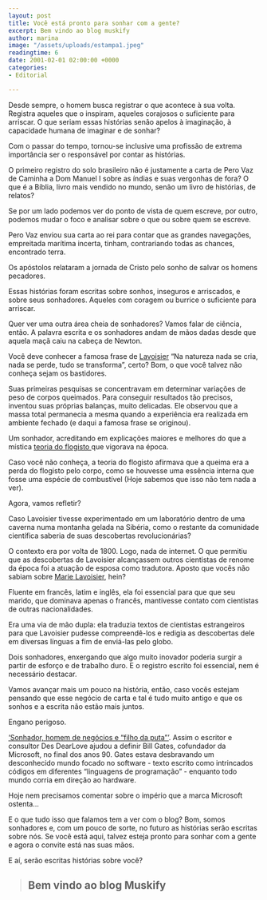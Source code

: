 ```yaml
---
layout: post
title: Você está pronto para sonhar com a gente?
excerpt: Bem vindo ao blog muskify
author: marina
image: "/assets/uploads/estampa1.jpeg"
readingtime: 6
date: 2001-02-01 02:00:00 +0000
categories:
- Editorial

---
```

Desde sempre, o homem busca registrar o que acontece à sua volta. Registra aqueles que o inspiram, aqueles corajosos o suficiente para arriscar. O que seriam essas histórias senão apelos à imaginação, à capacidade humana de imaginar e de sonhar?

Com o passar do tempo, tornou-se inclusive uma profissão de extrema importância ser o responsável por contar as histórias.

O primeiro registro do solo brasileiro não é justamente a carta de Pero Vaz de Caminha a Dom Manuel I sobre as índias e suas vergonhas de fora? O que é a Bíblia, livro mais vendido no mundo, senão um livro de histórias, de relatos?

Se por um lado podemos ver do ponto de vista de quem escreve, por outro, podemos mudar o foco e analisar sobre o que ou sobre quem se escreve.

Pero Vaz enviou sua carta ao rei para contar que as grandes navegações, empreitada marítima incerta, tinham, contrariando todas as chances, encontrado terra.

Os apóstolos relataram a jornada de Cristo pelo sonho de salvar os homens pecadores.

Essas histórias foram escritas sobre sonhos, inseguros e arriscados, e sobre seus sonhadores. Aqueles com coragem ou burrice o suficiente para arriscar.

Quer ver uma outra área cheia de sonhadores? Vamos falar de ciência, então. A palavra escrita e os sonhadores andam de mãos dadas desde que aquela maçã caiu na cabeça de Newton.

Você deve conhecer a famosa frase de [Lavoisier](https://www.ebiografia.com/antoine_lavoisier/#:\~:text=Antoine%20Lavoisier%20(1743%2D1794),Agricultura%2C%20Administra%C3%A7%C3%A3o%20P%C3%BAblica%20e%20Educa%C3%A7%C3%A3o. "Lavoisier") “Na natureza nada se cria, nada se perde, tudo se transforma”, certo? Bom, o que você talvez não conheça sejam os bastidores.

Suas primeiras pesquisas se concentravam em determinar variações de peso de corpos queimados. Para conseguir resultados tão precisos, inventou suas próprias balanças, muito delicadas. Ele observou que a massa total permanecia a mesma quando a experiência era realizada em ambiente fechado (e daqui a famosa frase se originou).

Um sonhador, acreditando em explicações maiores e melhores do que a mística [teoria do flogisto ](https://www.infoescola.com/quimica/teoria-do-flogisto/ "Teoria do Flogisto")que vigorava na época.

Caso você não conheça, a teoria do flogisto afirmava que a queima era a perda do flogisto pelo corpo, como se houvesse uma essência interna que fosse uma espécie de combustível (Hoje sabemos que isso não tem nada a ver).

Agora, vamos refletir?

Caso Lavoisier tivesse experimentado em um laboratório dentro de uma caverna numa montanha gelada na Sibéria, como o restante da comunidade científica saberia de suas descobertas revolucionárias?

O contexto era por volta de 1800. Logo, nada de internet. O que permitiu que as descobertas de Lavoisier alcançassem outros cientistas de renome da época foi a atuação de esposa como tradutora. Aposto que vocês não sabiam sobre [Marie Lavoisier](https://pt.wikipedia.org/wiki/Marie-Anne_Pierrette_Paulze#Papel_como_tradutora "Marie Lavoisier"), hein?

Fluente em francês, latim e inglês, ela foi essencial para que que seu marido, que dominava apenas o francês, mantivesse contato com cientistas de outras nacionalidades.

Era uma via de mão dupla: ela traduzia textos de cientistas estrangeiros para que Lavoisier pudesse compreendê-los e redigia as descobertas dele em diversas línguas a fim de enviá-las pelo globo.

Dois sonhadores, enxergando que algo muito inovador poderia surgir a partir de esforço e de trabalho duro. E o registro escrito foi essencial, nem é necessário destacar.

Vamos avançar mais um pouco na história, então, caso vocês estejam pensando que esse negócio de carta e tal é tudo muito antigo e que os sonhos e a escrita não estão mais juntos.

Engano perigoso.

[‘Sonhador, homem de negócios e “filho da puta”’](http://www.tiagodoria.com.br/coluna/2009/09/28/bill-gates-e-um-homem-3-em-1/ "Bill Gates é um homem 3 em 1"). Assim o escritor e consultor Des DearLove ajudou a definir Bill Gates, cofundador da Microsoft, no final dos anos 90. Gates estava desbravando um desconhecido mundo focado no software - texto escrito como intrincados códigos em diferentes “linguagens de programação” - enquanto todo mundo corria em direção ao hardware.

Hoje nem precisamos comentar sobre o império que a marca Microsoft ostenta...

E o que tudo isso que falamos tem a ver com o blog? Bom, somos sonhadores e, com um pouco de sorte, no futuro as histórias serão escritas sobre nós. Se você está aqui, talvez esteja pronto para sonhar com a gente e agora o convite está nas suas mãos.

E aí, serão escritas histórias sobre você?

> ## Bem vindo ao blog Muskify